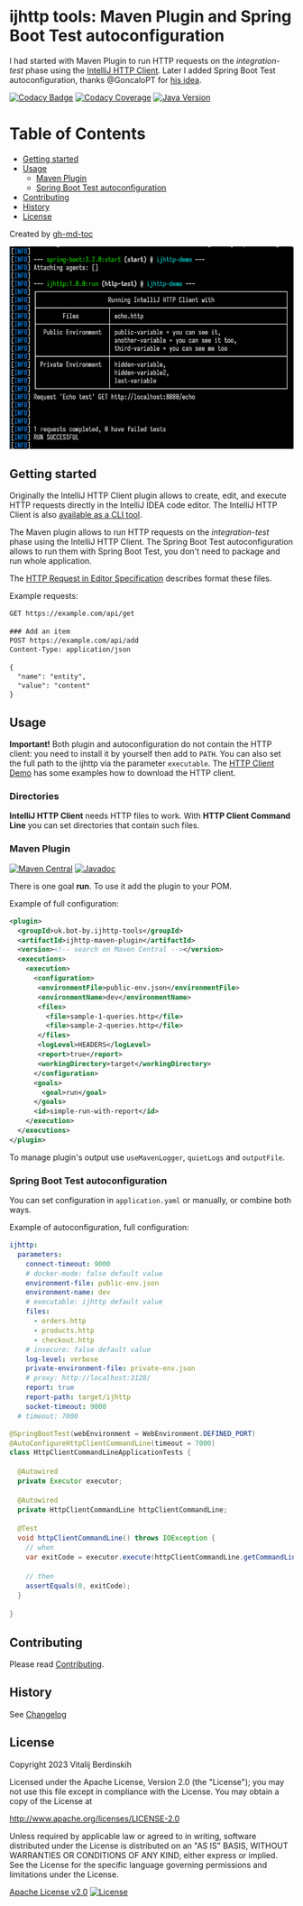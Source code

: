 # ijhttp tools: Maven Plugin and Spring Boot Test autoconfiguration

I had started with Maven Plugin to run HTTP requests on the <em>integration-test</em> phase
using the [IntelliJ HTTP Client][http-client]. Later I added Spring Boot Test autoconfiguration,
thanks @GoncaloPT for [his idea][leverage-test].

[![Codacy Badge](https://app.codacy.com/project/badge/Grade/73e1f8501ed84b0580dcf7ccee82c1e0)](https://app.codacy.com/gl/bot-by/ijhttp-maven-plugin/dashboard?utm_source=gl&utm_medium=referral&utm_content=&utm_campaign=Badge_grade)
[![Codacy Coverage](https://app.codacy.com/project/badge/Coverage/73e1f8501ed84b0580dcf7ccee82c1e0)](https://app.codacy.com/gl/bot-by/ijhttp-maven-plugin/dashboard?utm_source=gl&utm_medium=referral&utm_content=&utm_campaign=Badge_coverage)
[![Java Version](https://img.shields.io/static/v1?label=java&message=17&color=blue&logo=java&logoColor=E23D28)](https://www.oracle.com/java/technologies/downloads/#java17)

Table of Contents
=================

   * [Getting started](#getting-started)
   * [Usage](#usage)
      * [Maven Plugin](#maven-plugin)
      * [Spring Boot Test autoconfiguration](#spring-boot-test-autoconfiguration)
   * [Contributing](#contributing)
   * [History](#history)
   * [License](#license)

Created by [gh-md-toc](https://github.com/ekalinin/github-markdown-toc)

![Screenshot](screenshot.png)

## Getting started

Originally the IntelliJ HTTP Client plugin allows to create, edit, and execute HTTP requests
directly in the IntelliJ IDEA code editor.
The IntelliJ HTTP Client is also [available as a CLI tool][cli-tool].

The Maven plugin allows to run HTTP requests on the <em>integration-test</em> phase
using the IntelliJ HTTP Client. The Spring Boot Test autoconfiguration allows to run them with
Spring Boot Test, you don't need to package and run whole application.

The [HTTP Request in Editor Specification][specification]
describes format these files.

Example requests:

```http
GET https://example.com/api/get

### Add an item
POST https://example.com/api/add
Content-Type: application/json

{
  "name": "entity",
  "value": "content"
}
```

## Usage

**Important!** Both plugin and autoconfiguration do not contain the HTTP client: you need
to install it by yourself then add to `PATH`. You can also set the full path to the ijhttp
via the parameter `executable`. The [HTTP Client Demo][demo] has some examples
how to download the HTTP client.

### Directories

**IntelliJ HTTP Client** needs HTTP files to work.
With **HTTP Client Command Line** you can set directories that contain such files.

### Maven Plugin

[![Maven Central](https://img.shields.io/maven-central/v/uk.bot-by.ijhttp-tools/ijhttp-maven-plugin)](https://search.maven.org/artifact/uk.bot-by.ijhttp-tools/ijhttp-maven-plugin)
[![Javadoc](https://javadoc.io/badge2/uk.bot-by.ijhttp-tools/ijhttp-maven-plugin/javadoc.svg)](https://javadoc.io/doc/uk.bot-by.ijhttp-tools/ijhttp-maven-plugin)

There is one goal **run**. To use it add the plugin to your POM.

Example of full configuration:

```xml
<plugin>
  <groupId>uk.bot-by.ijhttp-tools</groupId>
  <artifactId>ijhttp-maven-plugin</artifactId>
  <version><!-- search on Maven Central --></version>
  <executions>
    <execution>
      <configuration>
       <environmentFile>public-env.json</environmentFile>
       <environmentName>dev</environmentName>
       <files>
         <file>sample-1-queries.http</file>
         <file>sample-2-queries.http</file>
       </files>
       <logLevel>HEADERS</logLevel>
       <report>true</report>
       <workingDirectory>target</workingDirectory>
      </configuration>
      <goals>
        <goal>run</goal>
      </goals>
      <id>simple-run-with-report</id>
    </execution>
  </executions>
</plugin>
```

To manage plugin's output use `useMavenLogger`, `quietLogs` and `outputFile`.

### Spring Boot Test autoconfiguration

You can set configuration in `application.yaml` or manually, or combine both ways.

Example of autoconfiguration, full configuration:

```yaml
ijhttp:
  parameters:
    connect-timeout: 9000
    # docker-mode: false default value
    environment-file: public-env.json
    environment-name: dev
    # executable: ijhttp default value
    files:
      - orders.http
      - products.http
      - checkout.http
    # insecure: false default value
    log-level: verbose
    private-environment-file: private-env.json
    # proxy: http://localhost:3128/
    report: true
    report-path: target/ijhttp
    socket-timeout: 9000
  # timeout: 7000
```

```java
@SpringBootTest(webEnvironment = WebEnvironment.DEFINED_PORT)
@AutoConfigureHttpClientCommandLine(timeout = 7000)
class HttpClientCommandLineApplicationTests {

  @Autowired
  private Executor executor;

  @Autowired
  private HttpClientCommandLine httpClientCommandLine;

  @Test
  void httpClientCommandLine() throws IOException {
    // when
    var exitCode = executor.execute(httpClientCommandLine.getCommandLine());

    // then
    assertEquals(0, exitCode);
  }

}
````

## Contributing

Please read [Contributing](contributing.md).

## History

See [Changelog](changelog.md)

## License

Copyright 2023 Vitalij Berdinskih

Licensed under the Apache License, Version 2.0 (the "License");
you may not use this file except in compliance with the License.
You may obtain a copy of the License at

http://www.apache.org/licenses/LICENSE-2.0

Unless required by applicable law or agreed to in writing, software
distributed under the License is distributed on an "AS IS" BASIS,
WITHOUT WARRANTIES OR CONDITIONS OF ANY KIND, either express or implied.
See the License for the specific language governing permissions and
limitations under the License.

[Apache License v2.0](LICENSE)
[![License](https://img.shields.io/badge/license-Apache%202.0-blue.svg?style=flat)](http://www.apache.org/licenses/LICENSE-2.0.html)

[http-client]: https://www.jetbrains.com/help/idea/http-client-in-product-code-editor.html

[leverage-test]: https://github.com/bot-by/ijhttp-maven-plugin/issues/51 "Leverage test instead of using main app"

[cli-tool]: https://www.jetbrains.com/help/idea/http-client-cli.html

[specification]: https://github.com/JetBrains/http-request-in-editor-spec

[demo]: https://gitlab.com/vitalijr2/ijhttp-demo
